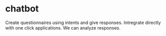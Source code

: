 # chatbot
Create questionnaires using intents and give responses.
Intregrate directly with one click applications.
We can analyze responses.
